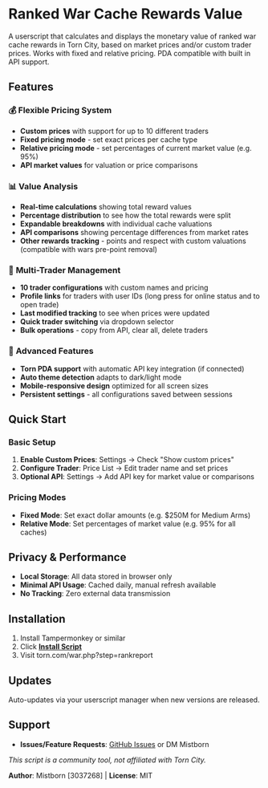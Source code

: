 # Ranked War Cache Rewards Value

A userscript that calculates and displays the monetary value of ranked war cache rewards in Torn City, based on market prices and/or custom trader prices. Works with fixed and relative pricing. PDA compatible with built in API support.

## Features

### 💰 **Flexible Pricing System**
- **Custom prices** with support for up to 10 different traders
- **Fixed pricing mode** - set exact prices per cache type
- **Relative pricing mode** - set percentages of current market value (e.g. 95%)
- **API market values** for valuation or price comparisons

### 📊 **Value Analysis**
- **Real-time calculations** showing total reward values
- **Percentage distribution** to see how the total rewards were split
- **Expandable breakdowns** with individual cache valuations
- **API comparisons** showing percentage differences from market rates
- **Other rewards tracking** - points and respect with custom valuations (compatible with wars pre-point removal)

### 🏪 **Multi-Trader Management**
- **10 trader configurations** with custom names and pricing
- **Profile links** for traders with user IDs (long press for online status and to open trade)
- **Last modified tracking** to see when prices were updated
- **Quick trader switching** via dropdown selector
- **Bulk operations** - copy from API, clear all, delete traders

### 🔧 **Advanced Features**
- **Torn PDA support** with automatic API key integration (if connected)
- **Auto theme detection** adapts to dark/light mode
- **Mobile-responsive design** optimized for all screen sizes
- **Persistent settings** - all configurations saved between sessions

## Quick Start

### Basic Setup
1. **Enable Custom Prices**: Settings → Check "Show custom prices"
2. **Configure Trader**: Price List → Edit trader name and set prices
3. **Optional API**: Settings → Add API key for market value or comparisons

### Pricing Modes
- **Fixed Mode**: Set exact dollar amounts (e.g. $250M for Medium Arms)
- **Relative Mode**: Set percentages of market value (e.g. 95% for all caches)

## Privacy & Performance

- **Local Storage**: All data stored in browser only
- **Minimal API Usage**: Cached daily, manual refresh available
- **No Tracking**: Zero external data transmission

## Installation

1. Install Tampermonkey or similar
2. Click [**Install Script**](https://github.com/MistbornTC/ranked-war-cache-rewards/raw/main/ranked-war-cache-rewards.user.js)
3. Visit torn.com/war.php?step=rankreport

## Updates

Auto-updates via your userscript manager when new versions are released.

## Support

- **Issues/Feature Requests**: [GitHub Issues](https://github.com/MistbornTC/ranked-war-cache-rewards/issues) or DM Mistborn

*This script is a community tool, not affiliated with Torn City.*

**Author**: Mistborn [3037268] | **License**: MIT  
